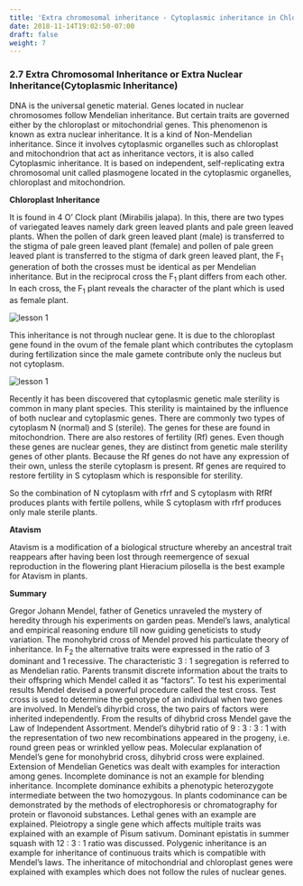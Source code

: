 ```yaml
---
title: 'Extra chromosomal inheritance - Cytoplasmic inheritance in Chloroplast.'
date: 2018-11-14T19:02:50-07:00
draft: false
weight: 7
---
```


### 2.7 Extra Chromosomal Inheritance or Extra Nuclear Inheritance(Cytoplasmic Inheritance)

DNA is the universal genetic material. Genes
located in nuclear chromosomes follow
Mendelian inheritance. But certain traits
are governed either by the chloroplast or
mitochondrial genes. This phenomenon is
known as extra nuclear inheritance. It is a kind
of Non-Mendelian inheritance. Since it involves
cytoplasmic organelles such as chloroplast and
mitochondrion that act as inheritance vectors,
it is also called Cytoplasmic inheritance. It is
based on independent, self-replicating extra
chromosomal unit called plasmogene located
in the cytoplasmic organelles, chloroplast and
mitochondrion.

**Chloroplast Inheritance**

It is found in 4 O’ Clock plant (Mirabilis jalapa).
In this, there are two types of variegated leaves
namely dark green leaved plants and pale green
leaved plants. When the pollen of dark green
leaved plant (male) is transferred to the stigma of
pale green leaved plant (female) and pollen of pale
green leaved plant is transferred to the stigma of
dark green leaved plant, the F<sub>1</sub> generation of both
the crosses must be identical as per Mendelian
inheritance. But in the reciprocal cross the F<sub>1</sub> plant
differs from each other. In each cross, the F<sub>1</sub> plant
reveals the character of the plant which is used as female plant.

![lesson 1](/books/12-biology/botany/unit7/bbf7.20.png )

This inheritance is not through nuclear
gene. It is due to the chloroplast gene found in
the ovum of the female plant which contributes
the cytoplasm during fertilization since the
male gamete contribute only the nucleus but
not cytoplasm.


![lesson 1](/books/12-biology/botany/unit7/bbf7.21.png )


Recently it has been discovered that
cytoplasmic genetic male sterility is common in
many plant species. This sterility is maintained
by the influence of both nuclear and cytoplasmic
genes. There are commonly two types of
cytoplasm N (normal) and S (sterile). The genes for these are found in mitochondrion. There are  also restores of fertility (Rf) genes. Even though
these genes are nuclear genes, they are distinct
from genetic male sterility genes of other plants.
Because the Rf genes do not have any expression
of their own, unless the sterile cytoplasm is
present. Rf genes are required to restore fertility
in S cytoplasm which is responsible for sterility.


So the combination of N cytoplasm with rfrf
and S cytoplasm with RfRf produces plants
with fertile pollens, while S cytoplasm with rfrf
produces only male sterile plants.

**Atavism**

Atavism is a modification of a biological
structure whereby an ancestral trait reappears
after having been lost through reemergence
of sexual reproduction in the flowering plant
Hieracium pilosella is the best example for
Atavism in plants.

**Summary**

Gregor Johann Mendel, father of Genetics
unraveled the mystery of heredity through his
experiments on garden peas. Mendel’s laws,
analytical and empirical reasoning endure till
now guiding geneticists to study variation. The
monohybrid cross of Mendel proved his particulate
theory of inheritance. In F<sub>2</sub> the alternative traits
were expressed in the ratio of 3 dominant and 1
recessive. The characteristic 3 : 1 segregation is
referred to as Mendelian ratio. Parents transmit
discrete information about the traits to their
offspring which Mendel called it as “factors”. To
test his experimental results Mendel devised a
powerful procedure called the test cross. Test cross
is used to determine the genotype of an individual
when two genes are involved. In Mendel’s dihyrbid
cross, the two pairs of factors were inherited
independently. From the results of dihybrid cross
Mendel gave the Law of Independent Assortment.
Mendel’s dihybrid ratio of 9 : 3 : 3 : 1 with the
representation of two new recombinations
appeared in the progeny, i.e. round green peas
or wrinkled yellow peas. Molecular explanation of Mendel’s gene for monohybrid cross, dihybrid cross were explained. Extension of Mendelian
Genetics was dealt with examples for interaction
among genes. Incomplete dominance is not an
example for blending inheritance. Incomplete
dominance exhibits a phenotypic heterozygote
intermediate between the two homozygous. In
plants codominance can be demonstrated by the
methods of electrophoresis or chromatography
for protein or flavonoid substances. Lethal genes
with an example are explained. Pleiotropy a single
gene which affects multiple traits was explained
with an example of Pisum sativum. Dominant
epistatis in summer squash with 12 : 3 : 1 ratio was
discussed. Polygenic inheritance is an example
for inheritance of continuous traits which is
compatible with Mendel’s laws. The inheritance
of mitochondrial and chloroplast genes were
explained with examples which does not follow
the rules of nuclear genes.
